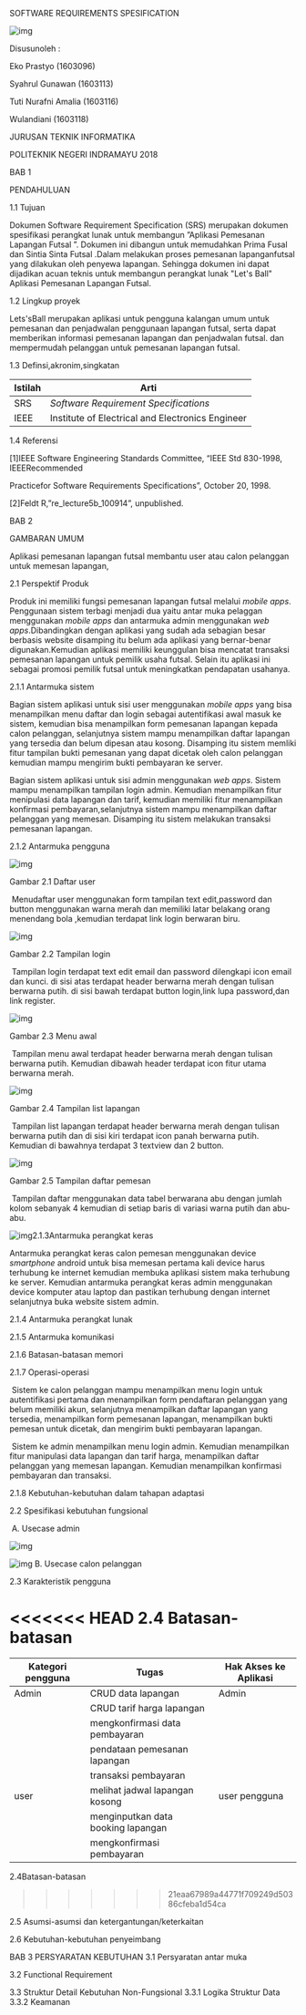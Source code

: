 SOFTWARE REQUIREMENTS SPESIFICATION

![img](https://lh3.googleusercontent.com/-onacuhIfe3o/Wo527rrDQxI/AAAAAAAAAIY/vbWMfcRxOQ4Qfsou4ovY6TqzVo_fd5PnwCJoC/w530-h530-n-rw/POLINDRA.png)                                                                        

 

 

 

 

 

 

 

 

 

 

 

 

 

Disusunoleh   :

Eko Prastyo                 (1603096)

Syahrul Gunawan    			(1603113)

Tuti Nurafni Amalia			(1603116)

Wulandiani                  (1603118)

 

 

 

 

 

JURUSAN TEKNIK INFORMATIKA

POLITEKNIK NEGERI INDRAMAYU 2018

 

 

BAB 1

PENDAHULUAN

1.1  Tujuan

Dokumen Software Requirement Specification (SRS) merupakan dokumen spesifikasi perangkat lunak untuk membangun ”Aplikasi Pemesanan Lapangan Futsal ”. Dokumen ini dibangun untuk memudahkan Prima  Fusal dan Sintia Sinta Futsal .Dalam melakukan proses pemesanan lapanganfutsal yang dilakukan oleh penyewa lapangan. Sehingga dokumen ini dapat dijadikan acuan teknis untuk membangun perangkat lunak "Let's Ball" Aplikasi Pemesanan Lapangan Futsal.

1.2  Lingkup proyek

Lets'sBall merupakan aplikasi untuk pengguna kalangan umum untuk pemesanan dan penjadwalan penggunaan lapangan futsal, serta dapat memberikan informasi pemesanan lapangan dan penjadwalan futsal. dan mempermudah pelanggan untuk pemesanan lapangan futsal.

1.3  Definsi,akronim,singkatan

| Istilah | Arti                                             |
| ------- | ------------------------------------------------ |
| SRS     | *Software  Requirement Specifications*           |
| IEEE    | Institute of Electrical and Electronics Engineer |

 

1.4  Referensi

[1]IEEE Software Engineering Standards Committee, “IEEE Std 830-1998, IEEERecommended

Practicefor Software Requirements Specifications”, October 20, 1998.

[2]Feldt R,”re_lecture5b_100914”, unpublished.

 

 

 

 

 

 

 

 

BAB 2

GAMBARAN UMUM

Aplikasi pemesanan lapangan futsal membantu user atau calon pelanggan untuk memesan lapangan,

2.1 Perspektif Produk 

Produk ini memiliki fungsi pemesanan lapangan futsal melalui *mobile apps*. Penggunaan sistem terbagi menjadi dua yaitu antar muka pelaggan menggunakan *mobile apps* dan antarmuka admin menggunakan *web apps*.Dibandingkan dengan aplikasi yang sudah ada sebagian besar berbasis website disamping itu belum ada aplikasi yang bernar-benar digunakan.Kemudian aplikasi memiliki keunggulan bisa mencatat transaksi pemesanan lapangan untuk pemilik usaha futsal. Selain itu aplikasi ini sebagai promosi pemilik futsal untuk meningkatkan pendapatan usahanya.

2.1.1 Antarmuka sistem

Bagian sistem aplikasi untuk sisi user menggunakan *mobile apps* yang bisa menampilkan menu daftar dan login sebagai autentifikasi awal masuk ke sistem, kemudian bisa menampilkan form pemesanan lapangan kepada calon pelanggan, selanjutnya sistem mampu menampilkan daftar lapangan yang tersedia dan belum dipesan atau kosong. Disamping itu sistem memliki fitur tampilan bukti pemesanan yang dapat dicetak oleh calon pelanggan kemudian mampu mengirim bukti pembayaran ke server.   

Bagian sistem aplikasi untuk sisi admin menggunakan *web apps*. Sistem mampu menampilkan tampilan login admin. Kemudian menampilkan fitur menipulasi data lapangan dan tarif, kemudian memiliki fitur menampilkan konfirmasi pembayaran,selanjutnya sistem mampu menampilkan daftar pelanggan yang memesan. Disamping itu sistem melakukan transaksi pemesanan lapangan.

 

 

 

 

 

 

 

 

 

 

2.1.2 Antarmuka pengguna

![img](https://lh3.googleusercontent.com/-82R76oif8eA/Wp9qnbhVVBI/AAAAAAAAANc/OMISVh_uyfskuiNxZTuE5dJxkbBatYItwCL0BGAs/w414-d-h736-n-rw/daftar.jpg)

Gambar 2.1 Daftar user

​            Menudaftar user menggunakan form tampilan text edit,password dan button menggunakan warna merah dan memiliki latar belakang orang menendang bola ,kemudian terdapat link login berwaran biru.

![img](https://lh3.googleusercontent.com/-Yzb95U1nufc/Wp9qkgZTegI/AAAAAAAAANQ/q_fNGhPBNKADYXes5v9yuh2b5aY55aJ0gCL0BGAs/w414-d-h736-n-rw/login.jpg)

Gambar 2.2 Tampilan login

​            Tampilan login terdapat text edit email dan password dilengkapi icon email dan kunci. di sisi atas terdapat header berwarna merah dengan tulisan berwarna putih. di sisi bawah terdapat button login,link lupa password,dan link register.

 

 

 

 

 

 

 

 

 

![img](https://lh3.googleusercontent.com/-PIzm7F4EZyE/Wp9qhuFa51I/AAAAAAAAANE/m33W0qFaQY45VH-yL0cVt_4DfoHG5A3UQCL0BGAs/w414-d-h736-n-rw/menu%2Bawal.jpg)

Gambar 2.3 Menu awal

​            Tampilan menu awal terdapat header berwarna merah dengan tulisan berwarna putih. Kemudian dibawah header terdapat icon fitur utama berwarna merah.

![img](https://lh3.googleusercontent.com/-FEWKudkYP9E/Wp9odATlfuI/AAAAAAAAAMQ/qOPc5y4f5FQ5RPAqPxVC15BRyK9w6rsgQCJoC/w414-h736-n-rw/daftar%2Bllapangan.jpg)

Gambar 2.4 Tampilan list lapangan

​            Tampilan list lapangan terdapat header berwarna merah dengan tulisan berwarna putih dan di sisi kiri terdapat icon panah berwarna putih. Kemudian di bawahnya terdapat 3 textview dan 2 button.

 

 

 

 

 

 

 

 

 

![img](https://lh3.googleusercontent.com/-Sf8iaxYabm4/Wp9qqfazAzI/AAAAAAAAANo/zLstdCq4wQ016zSE_Y4PuYPK33z_uN_wACL0BGAs/w414-d-h736-n-rw/daftar%2Bpemesan.jpg)

Gambar 2.5 Tampilan daftar pemesan

​            Tampilan daftar menggunakan data tabel berwarana abu dengan jumlah kolom sebanyak 4 kemudian di setiap baris di variasi warna putih dan abu-abu. 

 

 

 

 

 

 

 

 

 

![img](https://lh3.googleusercontent.com/-oBNUr2ecXmM/Wp9r1nNk8AI/AAAAAAAAAOM/U2dHFB3b_AAwePMb1a6jS6U-CYzKI9KVACL0BGAs/w530-d-h336-n-rw/Antarmuka%2BHardware%2B-%2BAntarmuka%2BHardware%25281%2529.png)2.1.3Antarmuka perangkat keras

 

 

 

 

 

 

 

 

 

Antarmuka perangkat keras calon pemesan menggunakan device *smartphone* android untuk bisa memesan pertama kali device harus terhubung ke internet kemudian membuka aplikasi sistem maka terhubung ke server. Kemudian antarmuka perangkat keras admin menggunakan device komputer atau laptop dan pastikan terhubung dengan internet selanjutnya buka website sistem admin.

2.1.4 Antarmuka perangkat lunak

2.1.5 Antarmuka komunikasi

2.1.6 Batasan-batasan memori

2.1.7 Operasi-operasi

​            Sistem ke calon pelanggan mampu menampilkan menu login untuk autentifikasi pertama dan menampilkan form pendaftaran pelanggan yang belum memiliki akun, selanjutnya menampilkan daftar lapangan yang tersedia, menampilkan form pemesanan lapangan, menampilkan bukti pemesan untuk dicetak, dan mengirim bukti pembayaran lapangan.

​            Sistem ke admin menampilkan menu login admin. Kemudian menampilkan fitur manipulasi data lapangan dan tarif harga, menampilkan daftar pelanggan yang memesan lapangan. Kemudian menampilkan konfirmasi pembayaran dan transaksi.   

2.1.8 Kebutuhan-kebutuhan dalam tahapan adaptasi

 

 

 

 

2.2 Spesifikasi kebutuhan fungsional

​            A. Usecase admin

![img](https://lh3.googleusercontent.com/-oMzaRahEeOc/Wp9sFFv2HGI/AAAAAAAAAOk/ySSSblqSDlAPgUcRWB5r1jyM16dF9GLdQCL0BGAs/w530-d-h416-n-rw/Use%2BCase%2BMember%2B-%2BUse%2Bcase%2Bdiagram%2Badmin%25281%2529.png)

![img](https://lh3.googleusercontent.com/-uRmM-vI1VvA/Wp9r9D9d9PI/AAAAAAAAAOY/C6hPd-uAw5wF_YrJG_qqST7Xo_qe-qL7ACL0BGAs/w530-d-h433-n-rw/Use%2BCase%2BMember%2B-%2BUse%2Bcase%2Bdiagram%2Bpelanggan%25282%2529.png)            B. Usecase calon pelanggan

 

 

 

 

 

 

 

 

 

 

 

 

 

2.3 Karakteristik pengguna

<<<<<<< HEAD
2.4 Batasan-batasan
=======
| Kategori pengguna | Tugas                              | Hak Akses ke Aplikasi |
|-------------------|------------------------------------|-----------------------|
| Admin             | CRUD data lapangan                 | Admin                 |
|                   | CRUD tarif harga lapangan          |                       |
|                   | mengkonfirmasi data pembayaran     |                       |
|                   | pendataan pemesanan lapangan       |                       |
|                   | transaksi pembayaran               |                       |
| user              | melihat jadwal lapangan kosong     | user pengguna         |
|                   | menginputkan data booking lapangan |                       |
|                   | mengkonfirmasi pembayaran          |                       |

2.4Batasan-batasan
>>>>>>> 21eaa67989a44771f709249d50386cfeba1d54ca

2.5 Asumsi-asumsi dan ketergantungan/keterkaitan

2.6 Kebutuhan-kebutuhan penyeimbang

 

 

 

 


BAB 3
PERSYARATAN KEBUTUHAN 
3.1 Persyaratan antar muka 

3.2 Functional Requirement

3.3 Struktur Detail Kebutuhan Non-Fungsional
3.3.1 Logika Struktur Data
3.3.2 Keamanan
